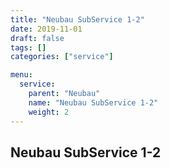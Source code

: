 ```yaml
---
title: "Neubau SubService 1-2"
date: 2019-11-01
draft: false
tags: []
categories: ["service"]

menu:
  service:
    parent: "Neubau"
    name: "Neubau SubService 1-2"
    weight: 2
---
```


## Neubau SubService 1-2